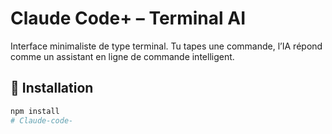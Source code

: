 # Claude Code+ – Terminal AI

Interface minimaliste de type terminal. Tu tapes une commande, l’IA répond comme un assistant en ligne de commande intelligent.

## 🔧 Installation

```bash
npm install
# Claude-code-
